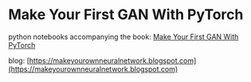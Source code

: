 # Make Your First GAN With PyTorch

python notebooks accompanying the book: [Make Your First GAN With PyTorch](https://www.amazon.com/dp/B085RNKXPD)

blog: [https://makeyourownneuralnetwork.blogspot.com](https://makeyourownneuralnetwork.blogspot.com)
